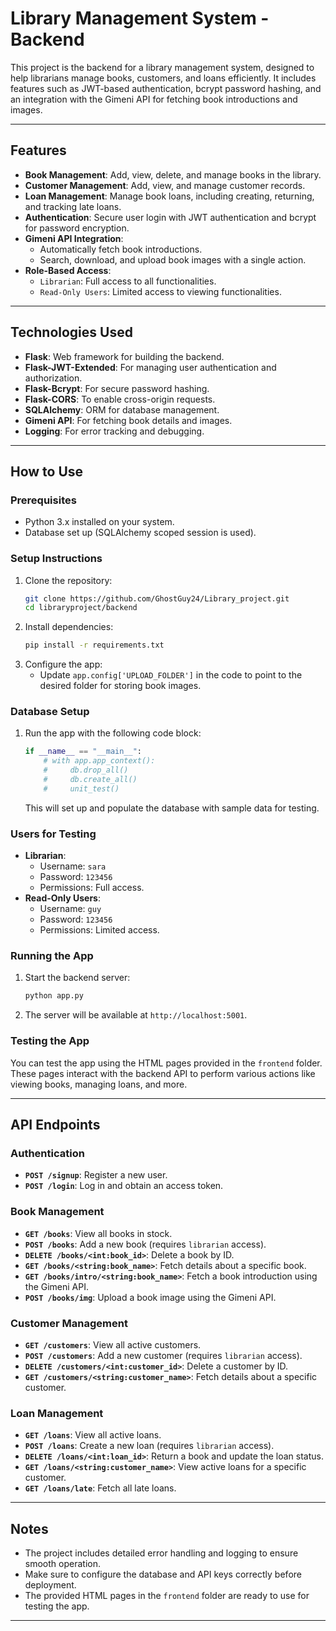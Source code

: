 # Library Management System - Backend

This project is the backend for a library management system, designed to help librarians manage books, customers, and loans efficiently. It includes features such as JWT-based authentication, bcrypt password hashing, and an integration with the Gimeni API for fetching book introductions and images.

---

## Features
- **Book Management**: Add, view, delete, and manage books in the library.
- **Customer Management**: Add, view, and manage customer records.
- **Loan Management**: Manage book loans, including creating, returning, and tracking late loans.
- **Authentication**: Secure user login with JWT authentication and bcrypt for password encryption.
- **Gimeni API Integration**:
  - Automatically fetch book introductions.
  - Search, download, and upload book images with a single action.
- **Role-Based Access**:
  - `Librarian`: Full access to all functionalities.
  - `Read-Only Users`: Limited access to viewing functionalities.

---

## Technologies Used
- **Flask**: Web framework for building the backend.
- **Flask-JWT-Extended**: For managing user authentication and authorization.
- **Flask-Bcrypt**: For secure password hashing.
- **Flask-CORS**: To enable cross-origin requests.
- **SQLAlchemy**: ORM for database management.
- **Gimeni API**: For fetching book details and images.
- **Logging**: For error tracking and debugging.

---

## How to Use

### Prerequisites
- Python 3.x installed on your system.
- Database set up (SQLAlchemy scoped session is used).

### Setup Instructions
1. Clone the repository:
   ```bash
   git clone https://github.com/GhostGuy24/Library_project.git
   cd libraryproject/backend
   ```
2. Install dependencies:
   ```bash
   pip install -r requirements.txt
   ```
3. Configure the app:
   - Update `app.config['UPLOAD_FOLDER']` in the code to point to the desired folder for storing book images.

### Database Setup
1. Run the app with the following code block:
   ```python
   if __name__ == "__main__":
       # with app.app_context():
       #     db.drop_all()
       #     db.create_all()
       #     unit_test()
   ```
   This will set up and populate the database with sample data for testing.


### Users for Testing 
- **Librarian**:
  - Username: `sara`
  - Password: `123456`
  - Permissions: Full access.
- **Read-Only Users**:
  - Username: `guy` 
  - Password: `123456`
  - Permissions: Limited access.

### Running the App
1. Start the backend server:
   ```bash
   python app.py
   ```
2. The server will be available at `http://localhost:5001`.

### Testing the App
You can test the app using the HTML pages provided in the `frontend` folder. These pages interact with the backend API to perform various actions like viewing books, managing loans, and more.

---

## API Endpoints

### Authentication
- **`POST /signup`**: Register a new user.
- **`POST /login`**: Log in and obtain an access token.

### Book Management
- **`GET /books`**: View all books in stock.
- **`POST /books`**: Add a new book (requires `librarian` access).
- **`DELETE /books/<int:book_id>`**: Delete a book by ID.
- **`GET /books/<string:book_name>`**: Fetch details about a specific book.
- **`GET /books/intro/<string:book_name>`**: Fetch a book introduction using the Gimeni API.
- **`POST /books/img`**: Upload a book image using the Gimeni API.

### Customer Management
- **`GET /customers`**: View all active customers.
- **`POST /customers`**: Add a new customer (requires `librarian` access).
- **`DELETE /customers/<int:customer_id>`**: Delete a customer by ID.
- **`GET /customers/<string:customer_name>`**: Fetch details about a specific customer.

### Loan Management
- **`GET /loans`**: View all active loans.
- **`POST /loans`**: Create a new loan (requires `librarian` access).
- **`DELETE /loans/<int:loan_id>`**: Return a book and update the loan status.
- **`GET /loans/<string:customer_name>`**: View active loans for a specific customer.
- **`GET /loans/late`**: Fetch all late loans.

---

## Notes
- The project includes detailed error handling and logging to ensure smooth operation.
- Make sure to configure the database and API keys correctly before deployment.
- The provided HTML pages in the `frontend` folder are ready to use for testing the app.

---

